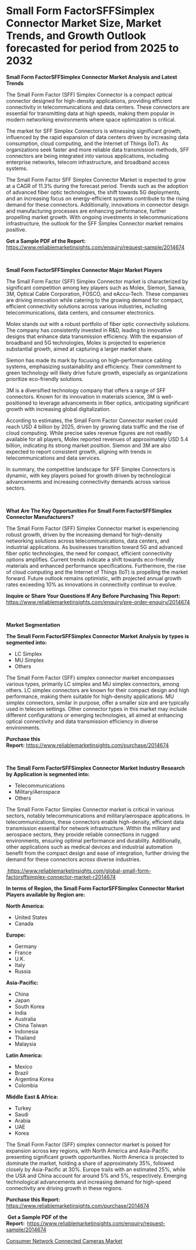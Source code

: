 <p><h1>Small Form FactorSFFSimplex Connector Market Size, Market Trends, and Growth Outlook forecasted for period from 2025 to 2032</h1></p><p><strong>Small Form FactorSFFSimplex Connector Market Analysis and Latest Trends</strong></p>
<p><p>The Small Form Factor (SFF) Simplex Connector is a compact optical connector designed for high-density applications, providing efficient connectivity in telecommunications and data centers. These connectors are essential for transmitting data at high speeds, making them popular in modern networking environments where space optimization is critical.</p><p>The market for SFF Simplex Connectors is witnessing significant growth, influenced by the rapid expansion of data centers driven by increasing data consumption, cloud computing, and the Internet of Things (IoT). As organizations seek faster and more reliable data transmission methods, SFF connectors are being integrated into various applications, including enterprise networks, telecom infrastructure, and broadband access systems.</p><p>The Small Form Factor SFF Simplex Connector Market is expected to grow at a CAGR of 11.3% during the forecast period. Trends such as the adoption of advanced fiber optic technologies, the shift towards 5G deployments, and an increasing focus on energy-efficient systems contribute to the rising demand for these connectors. Additionally, innovations in connector design and manufacturing processes are enhancing performance, further propelling market growth. With ongoing investments in telecommunications infrastructure, the outlook for the SFF Simplex Connector market remains positive.</p></p>
<p><strong>Get a Sample PDF of the Report:&nbsp;</strong> <a href="https://www.reliablemarketinsights.com/enquiry/request-sample/2014674?utm_campaign=2102&utm_medium=2&utm_source=Github&utm_content=ia&utm_term=29032025&utm_id=small-form-factorsffsimplex-connector">https://www.reliablemarketinsights.com/enquiry/request-sample/2014674</a></p>
<p>&nbsp;</p>
<p><strong>Small Form FactorSFFSimplex Connector Major Market Players</strong></p>
<p><p>The Small Form Factor (SFF) Simplex Connector market is characterized by significant competition among key players such as Molex, Siemon, Sanwa, 3M, Optical Cable Corporation, FOSCO, and eAccu-Tech. These companies are driving innovation while catering to the growing demand for compact, efficient connectivity solutions across various industries, including telecommunications, data centers, and consumer electronics.</p><p>Molex stands out with a robust portfolio of fiber optic connectivity solutions. The company has consistently invested in R&D, leading to innovative designs that enhance data transmission efficiency. With the expansion of broadband and 5G technologies, Molex is projected to experience substantial growth, aimed at capturing a larger market share.</p><p>Siemon has made its mark by focusing on high-performance cabling systems, emphasizing sustainability and efficiency. Their commitment to green technology will likely drive future growth, especially as organizations prioritize eco-friendly solutions.</p><p>3M is a diversified technology company that offers a range of SFF connectors. Known for its innovation in materials science, 3M is well-positioned to leverage advancements in fiber optics, anticipating significant growth with increasing global digitalization.</p><p>According to estimates, the Small Form Factor Connector market could reach USD 4 billion by 2025, driven by growing data traffic and the rise of cloud computing. While precise sales revenue figures are not readily available for all players, Molex reported revenues of approximately USD 5.4 billion, indicating its strong market position. Siemon and 3M are also expected to report consistent growth, aligning with trends in telecommunications and data services.</p><p>In summary, the competitive landscape for SFF Simplex Connectors is dynamic, with key players poised for growth driven by technological advancements and increasing connectivity demands across various sectors.</p></p>
<p>&nbsp;</p>
<p><strong>What Are The Key Opportunities For Small Form FactorSFFSimplex Connector Manufacturers?</strong></p>
<p><p>The Small Form Factor (SFF) Simplex Connector market is experiencing robust growth, driven by the increasing demand for high-density networking solutions across telecommunications, data centers, and industrial applications. As businesses transition toward 5G and advanced fiber optic technologies, the need for compact, efficient connectivity options amplifies. Current trends indicate a shift towards eco-friendly materials and enhanced performance specifications. Furthermore, the rise of cloud computing and the Internet of Things (IoT) is propelling the market forward. Future outlook remains optimistic, with projected annual growth rates exceeding 10% as innovations in connectivity continue to evolve.</p></p>
<p><strong>Inquire or Share Your Questions If Any Before Purchasing This Report:</strong> <a href="https://www.reliablemarketinsights.com/enquiry/pre-order-enquiry/2014674?utm_campaign=2102&utm_medium=2&utm_source=Github&utm_content=ia&utm_term=29032025&utm_id=small-form-factorsffsimplex-connector">https://www.reliablemarketinsights.com/enquiry/pre-order-enquiry/2014674</a></p>
<p>&nbsp;</p>
<p><strong>Market Segmentation</strong></p>
<p><strong>The Small Form FactorSFFSimplex Connector Market Analysis by types is segmented into:</strong></p>
<p><ul><li>LC Simplex</li><li>MU Simplex</li><li>Others</li></ul></p>
<p><p>The Small Form Factor (SFF) simplex connector market encompasses various types, primarily LC simplex and MU simplex connectors, among others. LC simplex connectors are known for their compact design and high performance, making them suitable for high-density applications. MU simplex connectors, similar in purpose, offer a smaller size and are typically used in telecom settings. Other connector types in this market may include different configurations or emerging technologies, all aimed at enhancing optical connectivity and data transmission efficiency in diverse environments.</p></p>
<p><strong>Purchase this Report:&nbsp;</strong><a href="https://www.reliablemarketinsights.com/purchase/2014674?utm_campaign=2102&utm_medium=2&utm_source=Github&utm_content=ia&utm_term=29032025&utm_id=small-form-factorsffsimplex-connector">https://www.reliablemarketinsights.com/purchase/2014674</a></p>
<p>&nbsp;</p>
<p><strong>The Small Form FactorSFFSimplex Connector Market Industry Research by Application is segmented into:</strong></p>
<p><ul><li>Telecommunications</li><li>Military/Aerospace</li><li>Others</li></ul></p>
<p><p>The Small Form Factor Simplex Connector market is critical in various sectors, notably telecommunications and military/aerospace applications. In telecommunications, these connectors enable high-density, efficient data transmission essential for network infrastructure. Within the military and aerospace sectors, they provide reliable connections in rugged environments, ensuring optimal performance and durability. Additionally, other applications such as medical devices and industrial automation benefit from the compact design and ease of integration, further driving the demand for these connectors across diverse industries.</p></p>
<p><a href="https://www.reliablemarketinsights.com/global-small-form-factorsffsimplex-connector-market-r2014674?utm_campaign=2102&utm_medium=2&utm_source=Github&utm_content=ia&utm_term=29032025&utm_id=small-form-factorsffsimplex-connector">&nbsp;https://www.reliablemarketinsights.com/global-small-form-factorsffsimplex-connector-market-r2014674</a></p>
<p><strong>In terms of Region, the Small Form FactorSFFSimplex Connector Market Players available by Region are:</strong></p>
<p>
    <p> <strong> North America: </strong>
        <ul>
            <li>United States</li>
            <li>Canada</li>
        </ul>
        </p> 
    <p> <strong> Europe: </strong>
        <ul>
            <li>Germany</li>
            <li>France</li>
            <li>U.K.</li>
            <li>Italy</li>
            <li>Russia</li>
        </ul>
        </p> 
    <p> <strong> Asia-Pacific: </strong>
        <ul>
            <li>China</li>
            <li>Japan</li>
            <li>South Korea</li>
            <li>India</li>
            <li>Australia</li>
            <li>China Taiwan</li>
            <li>Indonesia</li>
            <li>Thailand</li>
            <li>Malaysia</li>
        </ul>
        </p> 
    <p> <strong> Latin America: </strong>
        <ul>
            <li>Mexico</li>
            <li>Brazil</li>
            <li>Argentina Korea</li>
            <li>Colombia</li>
        </ul>
        </p> 
    <p> <strong> Middle East & Africa: </strong>
        <ul>
            <li>Turkey</li>
            <li>Saudi</li>
            <li>Arabia</li>
            <li>UAE</li>
            <li>Korea</li>
        </ul>
    </p>
    </p>
<p><p>The Small Form Factor (SFF) simplex connector market is poised for expansion across key regions, with North America and Asia-Pacific presenting significant growth opportunities. North America is projected to dominate the market, holding a share of approximately 35%, followed closely by Asia-Pacific at 30%. Europe trails with an estimated 25%, while the USA and China account for around 5% and 5%, respectively. Emerging technological advancements and increasing demand for high-speed connectivity are driving growth in these regions.</p></p>
<p><strong>Purchase this Report: </strong><a href="https://www.reliablemarketinsights.com/purchase/2014674?utm_campaign=2102&utm_medium=2&utm_source=Github&utm_content=ia&utm_term=29032025&utm_id=small-form-factorsffsimplex-connector">https://www.reliablemarketinsights.com/purchase/2014674</a></p>
<p>&nbsp;<strong>Get a Sample PDF of the Report:&nbsp;&nbsp;</strong><a href="https://www.reliablemarketinsights.com/enquiry/request-sample/2014674?utm_campaign=2102&utm_medium=2&utm_source=Github&utm_content=ia&utm_term=29032025&utm_id=small-form-factorsffsimplex-connector">https://www.reliablemarketinsights.com/enquiry/request-sample/2014674</a></p>
<p><strong></strong></p>
<p><p><a href="https://github.com/ygfu6u/Market-Research-Report-List-2/blob/main/consumer-network-connected-cameras-market.md?utm_campaign=2102&utm_medium=2&utm_source=Github&utm_content=ia&utm_term=29032025&utm_id=small-form-factorsffsimplex-connector">Consumer Network Connected Cameras Market</a></p></p>